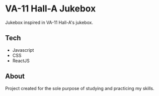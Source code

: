 # VA-11 Hall-A Jukebox

Jukebox inspired in VA-11 Hall-A's jukebox.

## Tech

* Javascript
* CSS
* ReactJS

## About

Project created for the sole purpose of studying and practicing my skills.

